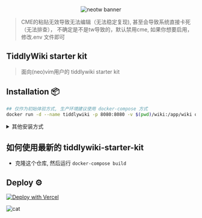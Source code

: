 <center>
    <img src="https://cdn.jsdelivr.net/gh/oeyoews/neotw@main/img/snapshot02.png" alt="neotw banner" title="neotw"/>
</center>

> CME的粘贴无效导致无法编辑（无法稳定复现), 甚至会导致系统直接卡死（无法排查）， 不确定是不是tw导致的，默认禁用cme, 如果你想要启用，修改.env 文件即可

## TiddlyWiki starter kit

> 面向(neo)vim用户的 tiddlywiki starter kit

## Installation :package:

```bash
## 仅作为初始体验方式, 生产环境建议使用 docker-compose 方式
docker run -d --name tiddlywiki -p 8080:8080 -v $(pwd)/wiki:/app/wiki oeyoews/tiddlywiki:latest tiddlywiki wiki --listen port=8080 host=0.0.0.0
```

<details>
<summary>其他安装方式</summary>

```bash
# dependcies: git node bun docker docker-compose

# method 01: use docker-compose(推荐使用, 最为方便快捷的方法)
docker-compose up -d ## docker-compose.yml 参考 [docker-compose.yml](./docker-compose.yml)

# method 03: cli: neotw-app cli 零依赖, 包仅有450kb
pnpm dlx create-neotw-app@latest

# method 04: git
git clone --depth 1 https://github.com/oeyoews/tiddlywiki-starter-kit
cd tiddlywiki-starter-kit && pnpm install  # install packages
pnpm start  # start tiddlywiki on https://localhost:8099 or use pm2 with yarn pm2:start

# method 05: 单文件版本 打开 https://neotw.oeyoewl.top/editions, 直接保存网页到本地

# method 06: systemd https://www.freedesktop.org/software/systemd/man/systemd.service.html

```

```bash
📂 wiki(任意目录名字)
   ├── 🐋 docker-compose.yml(关键文件)
   └── 📂 wiki(wiki目录, 名字由docker-compose.yml决定)
       ├── 📂 files
       ├── 🔒 subwiki(私密wiki)
       ├── 📂 tiddlers(wiki内容)
       └── 📦 tiddlywiki.info(系统配置信息)
```

</details>

## 如何使用最新的 tiddlywiki-starter-kit

* 克隆这个仓库, 然后运行 `docker-compose build`

## Deploy :gear:

<!-- https://vercel.com/docs/deploy-button -->
<a target="_blank" href="https://vercel.com/new/clone?repository-url=https%3A%2F%2Fgithub.com%2Foeyoews%2Fneotw">
    <img src="https://vercel.com/button" alt="Deploy with Vercel" />
</a>

![cat](https://cdn.jsdelivr.net/gh/oeyoews/neotw@main/img/cat.svg 'cat')

<!-- - [ ] 配置ci https://github.com/elgohr/Publish-Docker-Github-Action -->
